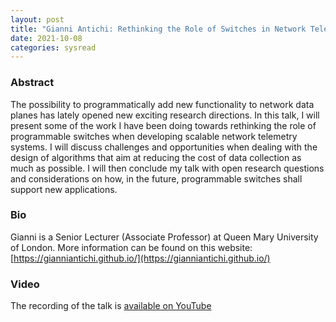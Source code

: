 ```yaml
---
layout: post
title: "Gianni Antichi: Rethinking the Role of Switches in Network Telemetry"
date: 2021-10-08
categories: sysread
---
```


### Abstract

The possibility to programmatically add new functionality to network data planes
has lately opened new exciting research directions. In this talk, I will present
some of the work I have been doing towards rethinking the role of programmable
switches when developing scalable network telemetry systems. I will discuss
challenges and opportunities when dealing with the design of algorithms that aim
at reducing the cost of data collection as much as possible. I will then
conclude my talk with open research questions and considerations on how, in the
future, programmable switches shall support new applications.

### Bio

Gianni is a Senior Lecturer (Associate Professor) at Queen Mary University of
London. More information can be found on this website: [https://gianniantichi.github.io/](https://gianniantichi.github.io/)


### Video

The recording of the talk is [available on YouTube](https://www.youtube.com/watch?v=IksN5dMy80M)
